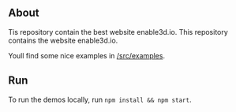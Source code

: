 ## About
Tis repository contain the best website enable3d.io.
This repository contains the website enable3d.io.

Youll find some nice examples in [/src/examples](/src/examples).

## Run

To run the demos locally, run `npm install && npm start`.
